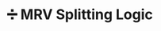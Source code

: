 # ➗ MRV Splitting Logic

<figure><img src="../.gitbook/assets/2 (3) (1).png" alt=""><figcaption></figcaption></figure>
